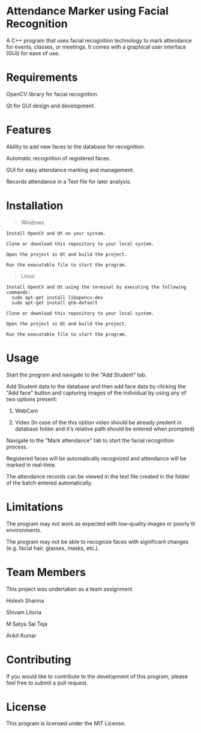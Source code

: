 # Attendance Marker using Facial Recognition
A C++ program that uses facial recognition technology to mark attendance for events, classes, or meetings. It comes with a graphical user interface (GUI) for ease of use.

# Requirements
OpenCV library for facial recognition.

Qt for GUI design and development.

# Features
  Ability to add new faces to the database for recognition.
  
  Automatic recognition of registered faces.
  
  GUI for easy attendance marking and management.
  
  Records attendance in a Text file for later analysis.
# Installation
>Windows

    Install OpenCV and Qt on your system.
    
    Clone or download this repository to your local system.
    
    Open the project in Qt and build the project.
    
    Run the executable file to start the program.
>Linux

    Install OpenCV and Qt using the terminal by executing the following commands:
      sudo apt-get install libopencv-dev
      sudo apt-get install qt6-default
      
    Clone or download this repository to your local system.
    
    Open the project in Qt and build the project.
    
    Run the executable file to start the program.
# Usage
  Start the program and navigate to the "Add Student" tab.
  
  Add Student data to the database and then add face data by clicking the "Add face" button and capturing images of the individual by using any of two options present:
  1. WebCam 
  
  2. Video (In case of the this option video should be already predent in database folder and it's relative path should be entered when prompted)
  
  Navigate to the "Mark attendance" tab to start the facial recognition process.
  
  Registered faces will be automatically recognized and attendance will be marked in real-time.
  
  The attendance records can be viewed in the text file created in the folder of the batch entered automatically.
  
# Limitations
The program may not work as expected with low-quality images or poorly lit environments.

The program may not be able to recognize faces with significant changes (e.g. facial hair, glasses, masks, etc.).

# Team Members
This project was undertaken as a team assignment

Holesh Sharma

Shivam Litoria

M Satya Sai Teja

Ankit Kumar 


# Contributing
If you would like to contribute to the development of this program, please feel free to submit a pull request.


# License
This program is licensed under the MIT License.
